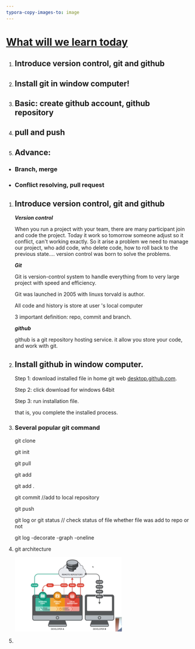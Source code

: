 ```yaml
---
typora-copy-images-to: image
---
```


# <u>**What will we learn today**</u>

1. ## Introduce version control, git and github 

2. ## Install git in window computer!

3. ## Basic: create github account, github repository

4. ## pull and push

5. ## Advance:

- ### 	Branch, merge

- ### 	Conflict resolving, pull request

1. ## Introduce version control, git and github

   ***Version control***

   When you run a project with your team, there are many participant join  and code the project.  Today it work so tomorrow someone adjust so it conflict, can't working exactly. So it arise  a problem we need to manage our project, who add code, who delete code, how to roll back to the previous state.... version control was born to solve the problems. 

   ***Git***

   Git is version-control system to  handle everything from to very large project with speed and efficiency.

   Git was launched in 2005 with linuxs torvald is author.

   All code and history is store at user 's local computer

   3 important definition: repo, commit and branch.

   ***github***

   github is a git repository hosting service. it allow you store your code, and work with git.

2. ## Install github in window computer.

   Step 1: download installed file in home git web  [desktop.github.com](https://desktop.github.com/).

   Step 2: click download for windows 64bit

   Step 3: run installation file.

   that is, you complete the installed process.

3. ### Several popular git command 

   git clone

   git init

   git pull

   git add

   git add .

   git commit //add to local repository

   git push

   git log or git status // check status of file whether file was add to repo or not

   git log -decorate -graph -oneline

4. git architecture

   ![](image/git_architecture.png)

5. 








